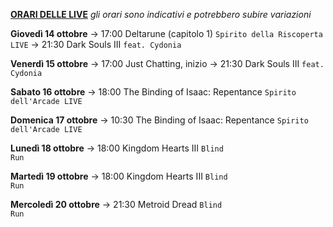 <b><u>ORARI DELLE LIVE</u></b>
<i>gli orari sono indicativi e potrebbero subire variazioni</i>

<b>Giovedì 14 ottobre</b>
→ 17:00 Deltarune (capitolo 1) <code>Spirito della Riscoperta LIVE</code>
→ 21:30 Dark Souls III <code>feat. Cydonia</code>

<b>Venerdì 15 ottobre</b>
→ 17:00 Just Chatting, inizio
→ 21:30 Dark Souls III <code>feat. Cydonia</code>

<b>Sabato 16 ottobre</b>
→ 18:00 The Binding of Isaac: Repentance <code>Spirito dell'Arcade LIVE</code>

<b>Domenica 17 ottobre</b>
→ 10:30 The Binding of Isaac: Repentance <code>Spirito dell'Arcade LIVE</code>

<b>Lunedì 18 ottobre</b>
→ 18:00 Kingdom Hearts III <code>Blind Run</code>

<b>Martedì 19 ottobre</b>
→ 18:00 Kingdom Hearts III <code>Blind Run</code>

<b>Mercoledì 20 ottobre</b>
→ 21:30 Metroid Dread <code>Blind Run</code>
